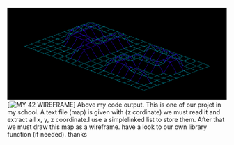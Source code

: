 ![alt tag](myoutput/image.png)
[![MY 42 WIREFRAME](https://www.youtube.com/watch?v=Auc-cznYvAA)]
Above my code output.
This is one of our projet in my school. A text file (map) is given with (z cordinate)  we must read it and extract all x, y, z coordinate.I use a simplelinked list to store them. After that we must draw this map as a wireframe.
have a look to our own library function (if needed).
thanks
